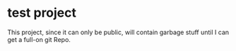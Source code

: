 # test project
This project, since it can only be public, will contain garbage stuff until I can get a full-on git Repo.
